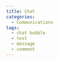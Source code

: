 ```yaml
---
title: Chat
categories:
  - Communications
tags:
  - chat bubble
  - text
  - message
  - comment
---
```

